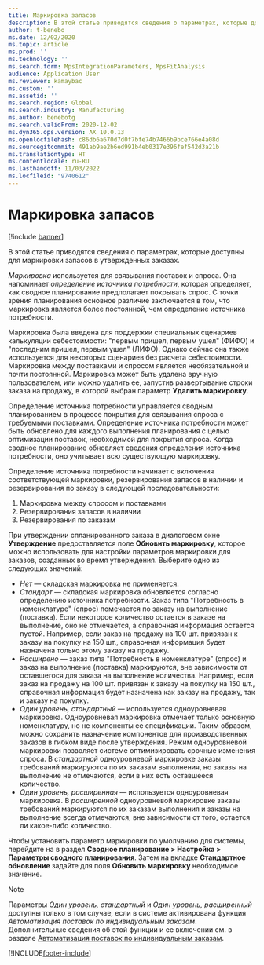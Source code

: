 ```yaml
---
title: Маркировка запасов
description: В этой статье приводятся сведения о параметрах, которые доступны для маркировки запасов в утвержденных заказах.
author: t-benebo
ms.date: 12/02/2020
ms.topic: article
ms.prod: ''
ms.technology: ''
ms.search.form: MpsIntegrationParameters, MpsFitAnalysis
audience: Application User
ms.reviewer: kamaybac
ms.custom: ''
ms.assetid: ''
ms.search.region: Global
ms.search.industry: Manufacturing
ms.author: benebotg
ms.search.validFrom: 2020-12-02
ms.dyn365.ops.version: AX 10.0.13
ms.openlocfilehash: c86db6a670d7d0f7bfe74b7466b9bce766e4a08d
ms.sourcegitcommit: 491ab9ae2b6ed991b4eb0317e396fef542d3a21b
ms.translationtype: HT
ms.contentlocale: ru-RU
ms.lasthandoff: 11/03/2022
ms.locfileid: "9740612"
---
```

# <a name="inventory-marking"></a>Маркировка запасов

[!include [banner](../../includes/banner.md)]

В этой статье приводятся сведения о параметрах, которые доступны для маркировки запасов в утвержденных заказах.

*Маркировка* используется для связывания поставок и спроса. Она напоминает *определение источника потребности*, которая определяет, как сводное планирование предполагает покрывать спрос. С точки зрения планирования основное различие заключается в том, что маркировка является более постоянной, чем определение источника потребности.

Маркировка была введена для поддержки специальных сценариев калькуляции себестоимости: "первым пришел, первым ушел" (ФИФО) и "последним пришел, первым ушел" (ЛИФО). Однако сейчас она также используется для некоторых сценариев без расчета себестоимости. Маркировка между поставками и спросом является необязательной и почти постоянной. Маркировка может быть удалена вручную пользователем, или можно удалить ее, запустив развертывание строки заказа на продажу, в которой выбран параметр **Удалить маркировку**.

Определение источника потребности управляется сводным планированием в процессе покрытия для связывания спроса с требуемыми поставками. Определение источника потребности может быть обновлено для каждого выполнения планирования с целью оптимизации поставок, необходимой для покрытия спроса. Когда сводное планирование обновляет сведения определения источника потребности, оно учитывает всю существующую маркировку.

Определение источника потребности начинает с включения соответствующей маркировки, резервирования запасов в наличии и резервирования по заказу в следующей последовательности:

1. Маркировка между спросом и поставками
1. Резервирования запасов в наличии
1. Резервирования по заказам

При утверждении спланированного заказа в диалоговом окне **Утверждение** предоставляется поле **Обновить маркировку**, которое можно использовать для настройки параметров маркировки для заказов, созданных во время утверждения. Выберите одно из следующих значений:

- *Нет* — складская маркировка не применяется.
- *Стандарт* — складская маркировка обновляется согласно определению источника потребности. Заказ типа "Потребность в номенклатуре" (спрос) помечается по заказу на выполнение (поставка). Если некоторое количество остается в заказе на выполнение, оно не отмечается, а справочная информация остается пустой. Например, если заказ на продажу на 100 шт. привязан к заказу на покупку на 150 шт., справочная информация будет назначена только этому заказу на продажу.
- *Расширено* — заказ типа "Потребность в номенклатуре" (спрос) и заказ на выполнение (поставка) маркируются, вне зависимости от оставшегося для заказа на выполнение количества. Например, если заказ на продажу на 100 шт. привязан к заказу на покупку на 150 шт., справочная информация будет назначена как заказу на продажу, так и заказу на покупку.
- *Один уровень, стандартный* — используется одноуровневая маркировка. Одноуровневая маркировка отмечает только основную номенклатуру, но не компоненты ее спецификации. Таким образом, можно сохранить назначение компонентов для производственных заказов в гибком виде после утверждения. Режим одноуровневой маркировки позволяет системе оптимизировать срочные изменения спроса. В *стандартной* одноуровневой маркировке заказы требований маркируются по их заказам выполнения, но заказы на выполнение не отмечаются, если в них есть оставшееся количество.
- *Один уровень, расширенная* — используется одноуровневая маркировка. В *расширенной* одноуровневой маркировке заказы требований маркируются по их заказам выполнения и заказы на выполнение всегда отмечаются, вне зависимости от того, остается ли какое-либо количество.

Чтобы установить параметр маркировки по умолчанию для системы, перейдите на в раздел **Сводное планирование \> Настройка \> Параметры сводного планирования**. Затем на вкладке **Стандартное обновление** задайте для поля **Обновить маркировку** необходимое значение.

> [!NOTE]
> Параметры *Один уровень, стандартный* и *Один уровень, расширенный* доступны только в том случае, если в системе активирована функция *Автоматизация поставок по индивидуальным заказам*. Дополнительные сведения об этой функции и ее включении см. в разделе [Автоматизация поставок по индивидуальным заказам](../make-to-order-supply-automation.md).

[!INCLUDE[footer-include](../../../includes/footer-banner.md)]
